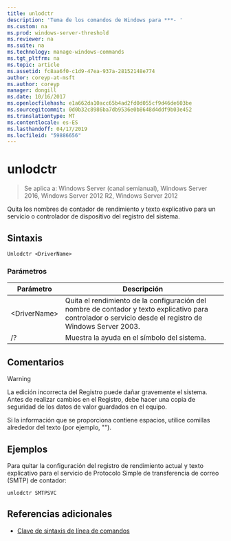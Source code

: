 ```yaml
---
title: unlodctr
description: 'Tema de los comandos de Windows para ***- '
ms.custom: na
ms.prod: windows-server-threshold
ms.reviewer: na
ms.suite: na
ms.technology: manage-windows-commands
ms.tgt_pltfrm: na
ms.topic: article
ms.assetid: fc8aa6f0-c1d9-47ea-937a-28152148e774
author: coreyp-at-msft
ms.author: coreyp
manager: dongill
ms.date: 10/16/2017
ms.openlocfilehash: e1a662da10acc65b4ad2fd0d055cf9d46de603be
ms.sourcegitcommit: 0d0b32c8986ba7db9536e0b8648d4ddf9b03e452
ms.translationtype: MT
ms.contentlocale: es-ES
ms.lasthandoff: 04/17/2019
ms.locfileid: "59886656"
---
```

# <a name="unlodctr"></a>unlodctr

>Se aplica a: Windows Server (canal semianual), Windows Server 2016, Windows Server 2012 R2, Windows Server 2012

Quita los nombres de contador de rendimiento y texto explicativo para un servicio o controlador de dispositivo del registro del sistema.   

## <a name="syntax"></a>Sintaxis  
```  
Unlodctr <DriverName>   
```  
### <a name="parameters"></a>Parámetros  
|Parámetro|Descripción|  
|-------|--------|  
|\<DriverName>|Quita el rendimiento de la configuración del nombre de contador y texto explicativo para controlador o servicio <DriverName> desde el registro de Windows Server 2003.|  
|/?|Muestra la ayuda en el símbolo del sistema.|  

## <a name="remarks"></a>Comentarios  
> [!WARNING]  
> La edición incorrecta del Registro puede dañar gravemente el sistema. Antes de realizar cambios en el Registro, debe hacer una copia de seguridad de los datos de valor guardados en el equipo.  

Si la información que se proporciona contiene espacios, utilice comillas alrededor del texto (por ejemplo, "<DriverName>").  

## <a name="BKMK_Examples"></a>Ejemplos  
Para quitar la configuración del registro de rendimiento actual y texto explicativo para el servicio de Protocolo Simple de transferencia de correo (SMTP) de contador:  
```  
unlodctr SMTPSVC  
```  
## <a name="additional-references"></a>Referencias adicionales  
-   [Clave de sintaxis de línea de comandos](command-line-syntax-key.md)  
  
